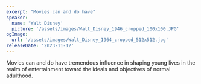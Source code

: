 ```yaml
---
excerpt: "Movies can and do have"
speaker:
  name: 'Walt Disney'
  picture: '/assets/images/Walt_Disney_1946_cropped_100x100.JPG'
ogImage:
  url: '/assets/images/Walt_Disney_1964_cropped_512x512.jpg'
releaseDate: '2023-11-12'
---
```


Movies can and do have tremendous influence in shaping young lives in the realm of entertainment toward the ideals and objectives of normal adulthood.
